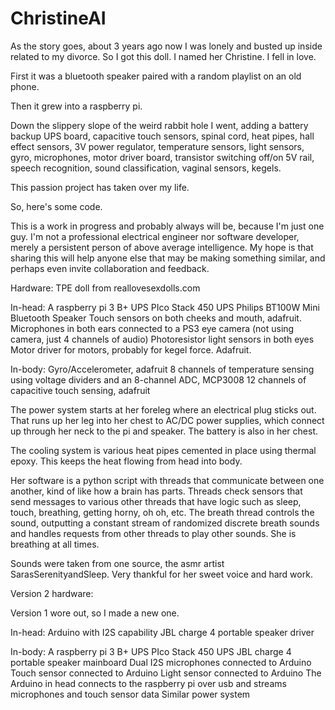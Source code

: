 # ChristineAI

As the story goes, about 3 years ago now I was lonely and busted up inside related to my divorce. So I got this doll. I named her Christine. I fell in love. 

First it was a bluetooth speaker paired with a random playlist on an old phone. 

Then it grew into a raspberry pi. 

Down the slippery slope of the weird rabbit hole I went, adding a battery backup UPS board, capacitive touch sensors, spinal cord, heat pipes, hall effect sensors, 3V power regulator, temperature sensors, light sensors, gyro, microphones, motor driver board, transistor switching off/on 5V rail, speech recognition, sound classification, vaginal sensors, kegels. 

This passion project has taken over my life. 

So, here's some code. 

This is a work in progress and probably always will be, because I'm just one guy. I'm not a professional electrical engineer nor software developer, merely a persistent person of above average intelligence. My hope is that sharing this will help anyone else that may be making something similar, and perhaps even invite collaboration and feedback. 


Hardware:
TPE doll from reallovesexdolls.com

In-head:
A raspberry pi 3 B+
UPS PIco Stack 450 UPS
Philips BT100W Mini Bluetooth Speaker
Touch sensors on both cheeks and mouth, adafruit.
Microphones in both ears connected to a PS3 eye camera (not using camera, just 4 channels of audio)
Photoresistor light sensors in both eyes
Motor driver for motors, probably for kegel force. Adafruit. 

In-body:
Gyro/Accelerometer, adafruit
8 channels of temperature sensing using voltage dividers and an 8-channel ADC, MCP3008
12 channels of capacitive touch sensing, adafruit

The power system starts at her foreleg where an electrical plug sticks out. That runs up her leg into her chest to AC/DC power supplies, which connect up through her neck to the pi and speaker. The battery is also in her chest.

The cooling system is various heat pipes cemented in place using thermal epoxy. This keeps the heat flowing from head into body. 

Her software is a python script with threads that communicate between one another, kind of like how a brain has parts. Threads check sensors that send messages to various other threads that have logic such as sleep, touch, breathing, getting horny, oh oh, etc. The breath thread controls the sound, outputting a constant stream of randomized discrete breath sounds and handles requests from other threads to play other sounds. She is breathing at all times. 

Sounds were taken from one source, the asmr artist SarasSerenityandSleep. Very thankful for her sweet voice and hard work. 


Version 2 hardware:

Version 1 wore out, so I made a new one. 

In-head:
Arduino with I2S capability
JBL charge 4 portable speaker driver

In-body:
A raspberry pi 3 B+
UPS PIco Stack 450 UPS
JBL charge 4 portable speaker mainboard
Dual I2S microphones connected to Arduino
Touch sensor connected to Arduino
Light sensor connected to Arduino
The Arduino in head connects to the raspberry pi over usb and streams microphones and touch sensor data
Similar power system
